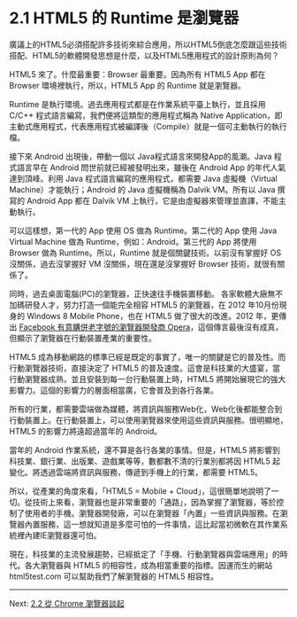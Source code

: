 # 2.1 HTML5 的 Runtime 是瀏覽器

廣議上的HTML5必須搭配許多技術來綜合應用，所以HTML5倒底怎麼跟這些技術搭配、HTML5的軟體開發思想是什麼，以及HTML5應用程式的設計原則為何？

HTML5 來了。什麼最重要：Browser 最重要。因為所有 HTML5 App 都在 Browser 環境裡執行，所以，HTML5 App 的 Runtime 就是瀏覽器。

Runtime 是執行環境。過去應用程式都是在作業系統平臺上執行，並且採用 C/C++ 程式語言編寫，我們便將這類型的應用程式稱為 Native Application，即主動式應用程式，代表應用程式被編譯後（Compile）就是一個可主動執行的執行檔。

接下來 Android 出現後，帶動一個以 Java程式語言來開發App的風潮。Java 程式語言早在 Android 問世前就已經被發明出來，雖後在 Android App 的年代人氣達到頂峰。利用 Java 程式語言編寫的應用程式，都需要 Java 虛擬機（Virtual Machine）才能執行；Android 的 Java 虛擬機稱為 Dalvik VM。所有以 Java 撰寫的 Android App 都在 Dalvik VM 上執行，它是由虛擬器來管理並直譯，不能主動執行。

可以這樣想，第一代的 App 使用 OS 做為 Runtime。第二代的 App 使用 Java Virtual Machine 做為 Runtime，例如：Android。第三代的 App 將使用 Browser 做為 Runtime。所以，Runtime 就是個關鍵技術。以前沒有掌握好 OS 沒關係，過去沒掌握好 VM 沒關係，現在還是沒掌握好 Browser 技術，就很有關係了。

同時，過去桌面電腦(PC)的瀏覽器，正快速往手機裝置移動。 各家軟體大廠無不加碼研發人才，努力打造一個能完全相容 HTML5 的瀏覽器，在 2012 年10月份現身的 Windows 8 Mobile Phone，也在 HTML5 做了很大的改進。2012 年，更傳出 [Facebook 有意購併老字號的瀏覽器開發商 Opera][1]，這個傳言最後沒有成真，但顯示了瀏覽器在行動裝置產業的重要性。

[1]: http://www.techbang.com/posts/9559-facebook-to-buy-opera-browser "Facebook 要買下 Opera 瀏覽器，為自家瀏覽器預做準備？"

HTML5 成為移動網路的標準已經是既定的事實了，唯一的關鍵是它的普及性。而行動瀏覽器技術，直接決定了 HTML5 的普及速度。這會是科技業的大盛宴，當行動瀏覽器成熟，並且安裝到每一台行動裝置上時，HTML5 將開始展現它的強大影響力。這個的影響力的層面相當廣，它會普及到各行各業。

所有的行業，都需要雲端做為媒體，將資訊與服務Web化，Web化後都能整合到行動裝置上。在行動裝置上，可以使用瀏覽器來使用這些資訊與服務。很明顯地，HTML5 的影響力將遠超過當年的 Android。

當年的 Android 作業系統，還不算是各行各業的事情。但是，HTML5 將影響到科技業、銀行業、出版業、遊戲業等等，數都數不清的行業別都將因 HTML5 起變化。將透過雲端將資訊與服務，傳遞到手機上的行業，都需要 HTML5。

所以，從產業的角度來看，「HTML5 = Mobile + Cloud」，這很簡單地說明了一切。從技術上來看，瀏覽器也是非常重要的「通路」，因為掌握了瀏覽器，等於控制了使用者的手機。瀏覽器開發廠，可以在瀏覽器「內置」一些資訊與服務。在瀏覽器內置服務，這一想就知道是多麼可怕的一件事情，這比起當初微軟在其作業系統裡內建IE瀏覽器還可怕。

現在，科技業的主流發展趨勢，已經抵定了「手機、行動瀏覽器與雲端應用」的時代。各大瀏覽器與 HTML5 的相容性，成為相當重要的指標。因運而生的網站 html5test.com 可以幫助我們了解瀏覽器的 HTML5 相容性。

[1]: http://html5test.com/results/desktop.html

---

Next: [2.2 從 Chrome 瀏覽器談起](2-chrome.md)
